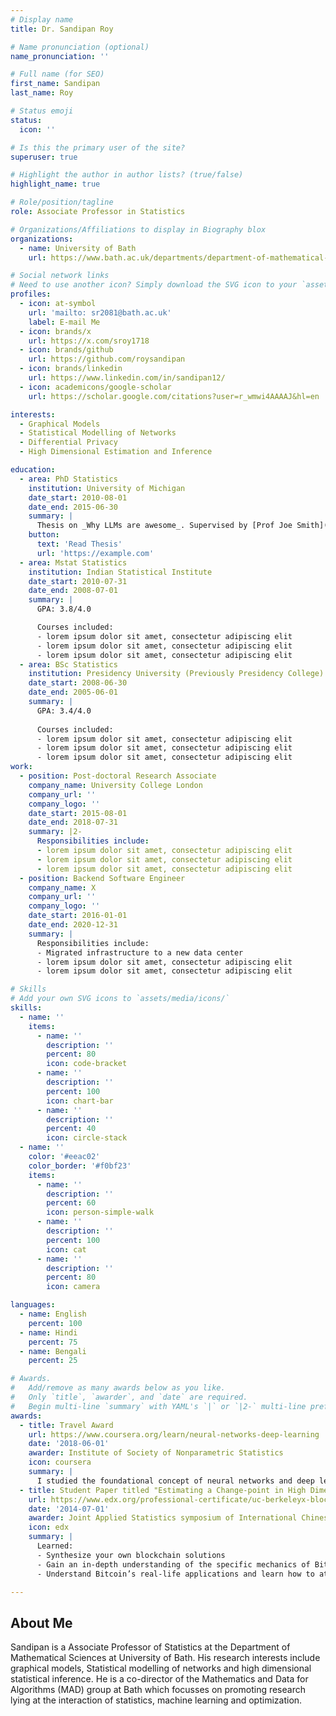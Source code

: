 ```yaml
---
# Display name
title: Dr. Sandipan Roy

# Name pronunciation (optional)
name_pronunciation: ''

# Full name (for SEO)
first_name: Sandipan
last_name: Roy

# Status emoji
status:
  icon: ''

# Is this the primary user of the site?
superuser: true

# Highlight the author in author lists? (true/false)
highlight_name: true

# Role/position/tagline
role: Associate Professor in Statistics

# Organizations/Affiliations to display in Biography blox
organizations:
  - name: University of Bath
    url: https://www.bath.ac.uk/departments/department-of-mathematical-sciences/

# Social network links
# Need to use another icon? Simply download the SVG icon to your `assets/media/icons/` folder.
profiles:
  - icon: at-symbol
    url: 'mailto: sr2081@bath.ac.uk'
    label: E-mail Me
  - icon: brands/x
    url: https://x.com/sroy1718
  - icon: brands/github
    url: https://github.com/roysandipan
  - icon: brands/linkedin
    url: https://www.linkedin.com/in/sandipan12/
  - icon: academicons/google-scholar
    url: https://scholar.google.com/citations?user=r_wmwi4AAAAJ&hl=en

interests:
  - Graphical Models
  - Statistical Modelling of Networks
  - Differential Privacy
  - High Dimensional Estimation and Inference

education:
  - area: PhD Statistics
    institution: University of Michigan
    date_start: 2010-08-01
    date_end: 2015-06-30
    summary: |
      Thesis on _Why LLMs are awesome_. Supervised by [Prof Joe Smith](https://example.com). Presented papers at 5 IEEE conferences with the contributions being published in 2 Springer journals.
    button:
      text: 'Read Thesis'
      url: 'https://example.com'
  - area: Mstat Statistics
    institution: Indian Statistical Institute
    date_start: 2010-07-31
    date_end: 2008-07-01
    summary: |
      GPA: 3.8/4.0

      Courses included:
      - lorem ipsum dolor sit amet, consectetur adipiscing elit
      - lorem ipsum dolor sit amet, consectetur adipiscing elit
      - lorem ipsum dolor sit amet, consectetur adipiscing elit
  - area: BSc Statistics
    institution: Presidency University (Previously Presidency College)
    date_start: 2008-06-30
    date_end: 2005-06-01
    summary: |
      GPA: 3.4/4.0
      
      Courses included:
      - lorem ipsum dolor sit amet, consectetur adipiscing elit
      - lorem ipsum dolor sit amet, consectetur adipiscing elit
      - lorem ipsum dolor sit amet, consectetur adipiscing elit
work:
  - position: Post-doctoral Research Associate
    company_name: University College London
    company_url: ''
    company_logo: ''
    date_start: 2015-08-01
    date_end: 2018-07-31
    summary: |2-
      Responsibilities include:
      - lorem ipsum dolor sit amet, consectetur adipiscing elit
      - lorem ipsum dolor sit amet, consectetur adipiscing elit
      - lorem ipsum dolor sit amet, consectetur adipiscing elit
  - position: Backend Software Engineer
    company_name: X
    company_url: ''
    company_logo: ''
    date_start: 2016-01-01
    date_end: 2020-12-31
    summary: |
      Responsibilities include:
      - Migrated infrastructure to a new data center
      - lorem ipsum dolor sit amet, consectetur adipiscing elit
      - lorem ipsum dolor sit amet, consectetur adipiscing elit

# Skills
# Add your own SVG icons to `assets/media/icons/`
skills:
  - name: ''
    items:
      - name: ''
        description: ''
        percent: 80
        icon: code-bracket
      - name: ''
        description: ''
        percent: 100
        icon: chart-bar
      - name: ''
        description: ''
        percent: 40
        icon: circle-stack
  - name: ''
    color: '#eeac02'
    color_border: '#f0bf23'
    items:
      - name: ''
        description: ''
        percent: 60
        icon: person-simple-walk
      - name: ''
        description: ''
        percent: 100
        icon: cat
      - name: ''
        description: ''
        percent: 80
        icon: camera

languages:
  - name: English
    percent: 100
  - name: Hindi
    percent: 75
  - name: Bengali
    percent: 25

# Awards.
#   Add/remove as many awards below as you like.
#   Only `title`, `awarder`, and `date` are required.
#   Begin multi-line `summary` with YAML's `|` or `|2-` multi-line prefix and indent 2 spaces below.
awards:
  - title: Travel Award
    url: https://www.coursera.org/learn/neural-networks-deep-learning
    date: '2018-06-01'
    awarder: Institute of Society of Nonparametric Statistics
    icon: coursera
    summary: |
      I studied the foundational concept of neural networks and deep learning. By the end, I was familiar with the significant technological trends driving the rise of deep learning; build, train, and apply fully connected deep neural networks; implement efficient (vectorized) neural networks; identify key parameters in a neural network’s architecture; and apply deep learning to your own applications.
  - title: Student Paper titled "Estimating a Change-point in High Dimensional Markov Random Field Model"
    url: https://www.edx.org/professional-certificate/uc-berkeleyx-blockchain-fundamentals
    date: '2014-07-01'
    awarder: Joint Applied Statistics symposium of International Chinese Statistical Association and International Korean Statistical Society
    icon: edx
    summary: |
      Learned:
      - Synthesize your own blockchain solutions
      - Gain an in-depth understanding of the specific mechanics of Bitcoin
      - Understand Bitcoin’s real-life applications and learn how to attack and destroy Bitcoin, Ethereum, smart contracts and Dapps, and alternatives to Bitcoin’s Proof-of-Work consensus algorithm

---
```


## About Me

Sandipan is a Associate Professor of Statistics at the Department of Mathematical Sciences at University of Bath. His research interests include graphical models, Statistical modelling of networks and high dimensional statistical inference. He is a co-director of the Mathematics and Data for Algorithms (MAD) group at Bath which focusses on promoting research lying at the interaction of statistics, machine learning and optimization.